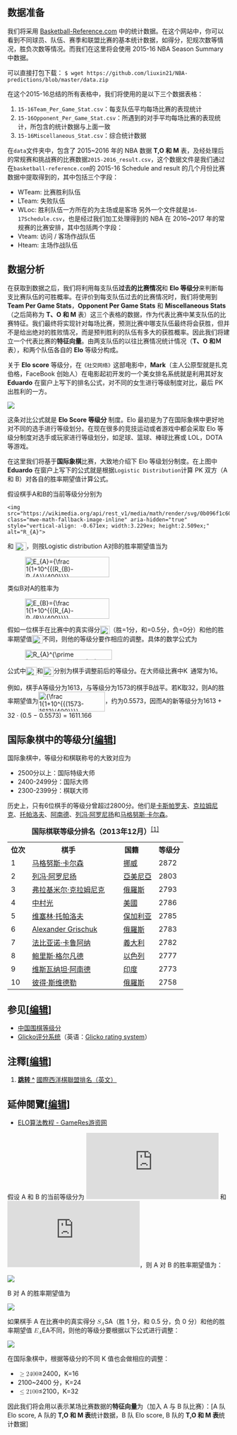 ## 数据准备

我们将采用 [Basketball-Reference.com](Basketball-Reference.com) 中的统计数据。在这个网站中，你可以看到不同球员、队伍、赛季和联盟比赛的基本统计数据，如得分，犯规次数等情况，胜负次数等情况。而我们在这里将会使用 2015-16 NBA Season Summary 中数据。

可以直接打包下载：
`$ wget https://github.com/liuxin21/NBA-predictions/blob/master/data.zip`

在这个2015-16总结的所有表格中，我们将使用的是以下三个数据表格：

1. `15-16Team_Per_Game_Stat.csv`：每支队伍平均每场比赛的表现统计
2. `15-16Opponent_Per_Game_Stat.csv`：所遇到的对手平均每场比赛的表现统计，所包含的统计数据与上面一致
3. `15-16Miscellaneous_Stat.csv`：综合统计数据


在`data`文件夹中，包含了 2015~2016 年的 NBA 数据 **T,O 和 M** 表，及经处理后的常规赛和挑战赛的比赛数据`2015-2016_result.csv`，这个数据文件是我们通过在`basketball-reference.com`的 2015-16 Schedule and result 的几个月份比赛数据中提取得到的，其中包括三个字段：

*   WTeam: 比赛胜利队伍
*   LTeam: 失败队伍
*   WLoc: 胜利队伍一方所在的为主场或是客场 另外一个文件就是`16-17Schedule.csv`，也是经过我们加工处理得到的 NBA 在 2016~2017 年的常规赛的比赛安排，其中包括两个字段：
*   Vteam: 访问 / 客场作战队伍
*   Hteam: 主场作战队伍


## 数据分析

在获取到数据之后，我们将利用每支队伍**过去的比赛情况**和 **Elo 等级分**来判断每支比赛队伍的可胜概率。在评价到每支队伍过去的比赛情况时，我们将使用到 **Team Per Game Stats**，**Opponent Per Game Stats** 和 **Miscellaneous Stats**（之后简称为 **T、O 和 M** 表）这三个表格的数据，作为代表比赛中某支队伍的比赛特征。我们最终将实现针对每场比赛，预测比赛中哪支队伍最终将会获胜，但并不是给出绝对的胜败情况，而是预判胜利的队伍有多大的获胜概率。因此我们将建立一个代表比赛的**特征向量**。由两支队伍的以往比赛情况统计情况（**T、O 和Ｍ**表），和两个队伍各自的 **Elo** 等级分构成。

关于 **Elo score** 等级分，在`《社交网络》`这部电影中，**Mark**（主人公原型就是扎克伯格，FaceBook 创始人）在电影起初开发的一个美女排名系统就是利用其好友 **Eduardo** 在窗户上写下的排名公式，对不同的女生进行等级制度对比，最后 PK 出胜利的一方。

![](https://github.com/liuxin21/NBA-predictions/blob/master/pic1.png)

这条对比公式就是 **Elo Score 等级分** 制度。Elo 最初是为了在国际象棋中更好地对不同的选手进行等级划分。在现在很多的竞技运动或者游戏中都会采取 Elo 等级分制度对选手或玩家进行等级划分，如足球、篮球、棒球比赛或 LOL，DOTA 等游戏。

在这里我们将基于**国际象棋**比赛，大致地介绍下 Elo 等级划分制度。在上图中 **Eduardo** 在窗户上写下的公式就是根据`Logistic Distribution`计算 PK 双方（A 和 B）对各自的胜率期望值计算公式。

<p>假设棋手A和B的当前等级分分别为
<span class="mwe-math-element">

    <img src="https://wikimedia.org/api/rest_v1/media/math/render/svg/0b096f1c60d7fdc543f3bc583fe32601f1c2f0cf" class="mwe-math-fallback-image-inline" aria-hidden="true" style="vertical-align: -0.671ex; width:3.229ex; height:2.509ex;" alt="R_{A}">
</span>
和
<span class="mwe-math-element"><span class="mwe-math-mathml-inline mwe-math-mathml-a11y" style="display: none;"><math xmlns="http://www.w3.org/1998/Math/MathML" alttext="{\displaystyle R_{B}}">
  <semantics>
    <mrow class="MJX-TeXAtom-ORD">
      <mstyle displaystyle="true" scriptlevel="0">
        <msub>
          <mi>R</mi>
          <mrow class="MJX-TeXAtom-ORD">
            <mi>B</mi>
          </mrow>
        </msub>
      </mstyle>
    </mrow>
    <annotation encoding="application/x-tex">{\displaystyle R_{B}}</annotation>
  </semantics>
</math></span><img src="https://wikimedia.org/api/rest_v1/media/math/render/svg/33d79a4532363bb4ed9602166704c3f98928478f" class="mwe-math-fallback-image-inline" aria-hidden="true" style="vertical-align: -0.671ex; width:3.244ex; height:2.509ex;" alt="R_{B}"></span>，则按Logistic distribution A对B的胜率期望值当为</p>
<dl>
<dd><span class="mwe-math-element"><span class="mwe-math-mathml-inline mwe-math-mathml-a11y" style="display: none;"><math xmlns="http://www.w3.org/1998/Math/MathML" alttext="{\displaystyle E_{A}={\frac {1}{1+10^{(R_{B}-R_{A})/400}}}.}">
  <semantics>
    <mrow class="MJX-TeXAtom-ORD">
      <mstyle displaystyle="true" scriptlevel="0">
        <msub>
          <mi>E</mi>
          <mrow class="MJX-TeXAtom-ORD">
            <mi>A</mi>
          </mrow>
        </msub>
        <mo>=</mo>
        <mrow class="MJX-TeXAtom-ORD">
          <mfrac>
            <mn>1</mn>
            <mrow>
              <mn>1</mn>
              <mo>+</mo>
              <msup>
                <mn>10</mn>
                <mrow class="MJX-TeXAtom-ORD">
                  <mo stretchy="false">(</mo>
                  <msub>
                    <mi>R</mi>
                    <mrow class="MJX-TeXAtom-ORD">
                      <mi>B</mi>
                    </mrow>
                  </msub>
                  <mo>−<!-- − --></mo>
                  <msub>
                    <mi>R</mi>
                    <mrow class="MJX-TeXAtom-ORD">
                      <mi>A</mi>
                    </mrow>
                  </msub>
                  <mo stretchy="false">)</mo>
                  <mrow class="MJX-TeXAtom-ORD">
                    <mo>/</mo>
                  </mrow>
                  <mn>400</mn>
                </mrow>
              </msup>
            </mrow>
          </mfrac>
        </mrow>
        <mo>.</mo>
      </mstyle>
    </mrow>
    <annotation encoding="application/x-tex">{\displaystyle E_{A}={\frac {1}{1+10^{(R_{B}-R_{A})/400}}}.}</annotation>
  </semantics>
</math></span><img src="https://wikimedia.org/api/rest_v1/media/math/render/svg/51346e1c65f857c0025647173ae48ddac904adcb" class="mwe-math-fallback-image-inline" aria-hidden="true" style="vertical-align: -2.671ex; width:25.004ex; height:6.009ex;" alt="E_{A}={\frac  1{1+10^{{(R_{B}-R_{A})/400}}}}."></span></dd>
</dl>
<p>类似B对A的胜率为</p>
<dl>
<dd><span class="mwe-math-element"><span class="mwe-math-mathml-inline mwe-math-mathml-a11y" style="display: none;"><math xmlns="http://www.w3.org/1998/Math/MathML" alttext="{\displaystyle E_{B}={\frac {1}{1+10^{(R_{A}-R_{B})/400}}}.}">
  <semantics>
    <mrow class="MJX-TeXAtom-ORD">
      <mstyle displaystyle="true" scriptlevel="0">
        <msub>
          <mi>E</mi>
          <mrow class="MJX-TeXAtom-ORD">
            <mi>B</mi>
          </mrow>
        </msub>
        <mo>=</mo>
        <mrow class="MJX-TeXAtom-ORD">
          <mfrac>
            <mn>1</mn>
            <mrow>
              <mn>1</mn>
              <mo>+</mo>
              <msup>
                <mn>10</mn>
                <mrow class="MJX-TeXAtom-ORD">
                  <mo stretchy="false">(</mo>
                  <msub>
                    <mi>R</mi>
                    <mrow class="MJX-TeXAtom-ORD">
                      <mi>A</mi>
                    </mrow>
                  </msub>
                  <mo>−<!-- − --></mo>
                  <msub>
                    <mi>R</mi>
                    <mrow class="MJX-TeXAtom-ORD">
                      <mi>B</mi>
                    </mrow>
                  </msub>
                  <mo stretchy="false">)</mo>
                  <mrow class="MJX-TeXAtom-ORD">
                    <mo>/</mo>
                  </mrow>
                  <mn>400</mn>
                </mrow>
              </msup>
            </mrow>
          </mfrac>
        </mrow>
        <mo>.</mo>
      </mstyle>
    </mrow>
    <annotation encoding="application/x-tex">{\displaystyle E_{B}={\frac {1}{1+10^{(R_{A}-R_{B})/400}}}.}</annotation>
  </semantics>
</math></span><img src="https://wikimedia.org/api/rest_v1/media/math/render/svg/4b340e7d15e61ee7d90f428dcf7f4b3c049d89ff" class="mwe-math-fallback-image-inline" aria-hidden="true" style="vertical-align: -2.671ex; width:25.019ex; height:6.009ex;" alt="E_{B}={\frac  1{1+10^{{(R_{A}-R_{B})/400}}}}."></span></dd>
</dl>
<p>假如一位棋手在比赛中的真实得分<span class="mwe-math-element"><span class="mwe-math-mathml-inline mwe-math-mathml-a11y" style="display: none;"><math xmlns="http://www.w3.org/1998/Math/MathML" alttext="{\displaystyle S_{A}}">
  <semantics>
    <mrow class="MJX-TeXAtom-ORD">
      <mstyle displaystyle="true" scriptlevel="0">
        <msub>
          <mi>S</mi>
          <mrow class="MJX-TeXAtom-ORD">
            <mi>A</mi>
          </mrow>
        </msub>
      </mstyle>
    </mrow>
    <annotation encoding="application/x-tex">{\displaystyle S_{A}}</annotation>
  </semantics>
</math></span><img src="https://wikimedia.org/api/rest_v1/media/math/render/svg/f581ca4fd5bc6d22270c6050703cf23e5b840435" class="mwe-math-fallback-image-inline" aria-hidden="true" style="vertical-align: -0.671ex; width:2.89ex; height:2.509ex;" alt="S_{A}"></span>（胜=1分，和=0.5分，负=0分）和他的胜率期望值<span class="mwe-math-element"><span class="mwe-math-mathml-inline mwe-math-mathml-a11y" style="display: none;"><math xmlns="http://www.w3.org/1998/Math/MathML" alttext="{\displaystyle E_{A}}">
  <semantics>
    <mrow class="MJX-TeXAtom-ORD">
      <mstyle displaystyle="true" scriptlevel="0">
        <msub>
          <mi>E</mi>
          <mrow class="MJX-TeXAtom-ORD">
            <mi>A</mi>
          </mrow>
        </msub>
      </mstyle>
    </mrow>
    <annotation encoding="application/x-tex">{\displaystyle E_{A}}</annotation>
  </semantics>
</math></span><img src="https://wikimedia.org/api/rest_v1/media/math/render/svg/6d368f77b6dfe496467559869a421efed0881bcd" class="mwe-math-fallback-image-inline" aria-hidden="true" style="vertical-align: -0.671ex; width:3.18ex; height:2.509ex;" alt="E_{A}"></span>不同，则他的等级分要作相应的调整。具体的数学公式为</p>
<dl>
<dd><span class="mwe-math-element"><span class="mwe-math-mathml-inline mwe-math-mathml-a11y" style="display: none;"><math xmlns="http://www.w3.org/1998/Math/MathML" alttext="{\displaystyle R_{A}^{\prime }=R_{A}+K(S_{A}-E_{A}).}">
  <semantics>
    <mrow class="MJX-TeXAtom-ORD">
      <mstyle displaystyle="true" scriptlevel="0">
        <msubsup>
          <mi>R</mi>
          <mrow class="MJX-TeXAtom-ORD">
            <mi>A</mi>
          </mrow>
          <mrow class="MJX-TeXAtom-ORD">
            <mi class="MJX-variant" mathvariant="normal">′<!-- ′ --></mi>
          </mrow>
        </msubsup>
        <mo>=</mo>
        <msub>
          <mi>R</mi>
          <mrow class="MJX-TeXAtom-ORD">
            <mi>A</mi>
          </mrow>
        </msub>
        <mo>+</mo>
        <mi>K</mi>
        <mo stretchy="false">(</mo>
        <msub>
          <mi>S</mi>
          <mrow class="MJX-TeXAtom-ORD">
            <mi>A</mi>
          </mrow>
        </msub>
        <mo>−<!-- − --></mo>
        <msub>
          <mi>E</mi>
          <mrow class="MJX-TeXAtom-ORD">
            <mi>A</mi>
          </mrow>
        </msub>
        <mo stretchy="false">)</mo>
        <mo>.</mo>
      </mstyle>
    </mrow>
    <annotation encoding="application/x-tex">{\displaystyle R_{A}^{\prime }=R_{A}+K(S_{A}-E_{A}).}</annotation>
  </semantics>
</math></span><img src="https://wikimedia.org/api/rest_v1/media/math/render/svg/09a11111b433582eccbb22c740486264549d1129" class="mwe-math-fallback-image-inline" aria-hidden="true" style="vertical-align: -1.005ex; width:25.829ex; height:3.009ex;" alt="R_{A}^{\prime }=R_{A}+K(S_{A}-E_{A})."></span></dd>
</dl>
<p>公式中<span class="mwe-math-element"><span class="mwe-math-mathml-inline mwe-math-mathml-a11y" style="display: none;"><math xmlns="http://www.w3.org/1998/Math/MathML" alttext="{\displaystyle R_{A}}">
  <semantics>
    <mrow class="MJX-TeXAtom-ORD">
      <mstyle displaystyle="true" scriptlevel="0">
        <msub>
          <mi>R</mi>
          <mrow class="MJX-TeXAtom-ORD">
            <mi>A</mi>
          </mrow>
        </msub>
      </mstyle>
    </mrow>
    <annotation encoding="application/x-tex">{\displaystyle R_{A}}</annotation>
  </semantics>
</math></span><img src="https://wikimedia.org/api/rest_v1/media/math/render/svg/0b096f1c60d7fdc543f3bc583fe32601f1c2f0cf" class="mwe-math-fallback-image-inline" aria-hidden="true" style="vertical-align: -0.671ex; width:3.229ex; height:2.509ex;" alt="R_{A}"></span>和<span class="mwe-math-element"><span class="mwe-math-mathml-inline mwe-math-mathml-a11y" style="display: none;"><math xmlns="http://www.w3.org/1998/Math/MathML" alttext="{\displaystyle R_{A}^{\prime }}">
  <semantics>
    <mrow class="MJX-TeXAtom-ORD">
      <mstyle displaystyle="true" scriptlevel="0">
        <msubsup>
          <mi>R</mi>
          <mrow class="MJX-TeXAtom-ORD">
            <mi>A</mi>
          </mrow>
          <mrow class="MJX-TeXAtom-ORD">
            <mi class="MJX-variant" mathvariant="normal">′<!-- ′ --></mi>
          </mrow>
        </msubsup>
      </mstyle>
    </mrow>
    <annotation encoding="application/x-tex">{\displaystyle R_{A}^{\prime }}</annotation>
  </semantics>
</math></span><img src="https://wikimedia.org/api/rest_v1/media/math/render/svg/99935e6c376a3ed76329a18facaa07221d685208" class="mwe-math-fallback-image-inline" aria-hidden="true" style="vertical-align: -1.005ex; width:3.229ex; height:2.843ex;" alt="R_{A}^{\prime }"></span>分别为棋手调整前后的等级分。在大师级比赛中<span class="mwe-math-element"><span class="mwe-math-mathml-inline mwe-math-mathml-a11y" style="display: none;"><math xmlns="http://www.w3.org/1998/Math/MathML" alttext="{\displaystyle K}">
  <semantics>
    <mrow class="MJX-TeXAtom-ORD">
      <mstyle displaystyle="true" scriptlevel="0">
        <mi>K</mi>
      </mstyle>
    </mrow>
    <annotation encoding="application/x-tex">{\displaystyle K}</annotation>
  </semantics>
</math></span><img src="https://wikimedia.org/api/rest_v1/media/math/render/svg/2b76fce82a62ed5461908f0dc8f037de4e3686b0" class="mwe-math-fallback-image-inline" aria-hidden="true" style="vertical-align: -0.338ex; width:2.066ex; height:2.176ex;" alt="K"></span>通常为16。</p>
<p>例如，棋手A等级分为1613，与等级分为1573的棋手B战平。若K取32，则A的胜率期望值为<span class="mwe-math-element"><span class="mwe-math-mathml-inline mwe-math-mathml-a11y" style="display: none;"><math xmlns="http://www.w3.org/1998/Math/MathML" alttext="{\displaystyle {\frac {1}{1+10^{(1573-1613)/400}}}}">
  <semantics>
    <mrow class="MJX-TeXAtom-ORD">
      <mstyle displaystyle="true" scriptlevel="0">
        <mrow class="MJX-TeXAtom-ORD">
          <mfrac>
            <mn>1</mn>
            <mrow>
              <mn>1</mn>
              <mo>+</mo>
              <msup>
                <mn>10</mn>
                <mrow class="MJX-TeXAtom-ORD">
                  <mo stretchy="false">(</mo>
                  <mn>1573</mn>
                  <mo>−<!-- − --></mo>
                  <mn>1613</mn>
                  <mo stretchy="false">)</mo>
                  <mrow class="MJX-TeXAtom-ORD">
                    <mo>/</mo>
                  </mrow>
                  <mn>400</mn>
                </mrow>
              </msup>
            </mrow>
          </mfrac>
        </mrow>
      </mstyle>
    </mrow>
    <annotation encoding="application/x-tex">{\displaystyle {\frac {1}{1+10^{(1573-1613)/400}}}}</annotation>
  </semantics>
</math></span><img src="https://wikimedia.org/api/rest_v1/media/math/render/svg/adb225215c4ce787233d8ea15e6fee3d834cb7ca" class="mwe-math-fallback-image-inline" aria-hidden="true" style="vertical-align: -2.671ex; width:19.818ex; height:6.009ex;" alt="{\frac  1{1+10^{{(1573-1613)/400}}}}"></span>，约为0.5573，因而A的新等级分为1613 + 32 · (0.5 − 0.5573) = 1611.166</p>
<h2><span id=".E5.9B.BD.E9.99.85.E8.B1.A1.E6.A3.8B.E4.B8.AD.E7.9A.84.E7.AD.89.E7.BA.A7.E5.88.86"></span><span class="mw-headline" id="国际象棋中的等级分">国际象棋中的等级分</span><span class="mw-editsection"><span class="mw-editsection-bracket">[</span><a href="/w/index.php?title=%E7%AD%89%E7%BA%A7%E5%88%86&amp;action=edit&amp;section=3" title="编辑小节：国际象棋中的等级分">编辑</a><span class="mw-editsection-bracket">]</span></span></h2>
<p>国际象棋中，等级分和棋联称号的大致对应为</p>
<ul>
<li>2500分以上：国际特级大师</li>
<li>2400-2499分：国际大师</li>
<li>2300-2399分：棋联大师</li>
</ul>
<p>历史上，只有6位棋手的等级分曾超过2800分。他们是<a href="/wiki/%E5%8D%A1%E6%96%AF%E5%B8%95%E7%BE%85%E5%A4%AB" class="mw-redirect" title="卡斯帕羅夫">卡斯帕罗夫</a>、<a href="/wiki/%E5%85%8B%E6%8B%89%E5%A7%86%E5%B0%BC%E5%85%8B" class="mw-redirect" title="克拉姆尼克">克拉姆尼克</a>、<a href="/wiki/%E6%89%98%E5%B8%95%E6%B4%9B%E5%A4%AB" class="mw-redirect" title="托帕洛夫">托帕洛夫</a>、<a href="/wiki/%E9%98%BF%E5%8D%97%E5%BE%B7" class="mw-redirect" title="阿南德">阿南德</a>、<a href="/wiki/%E5%88%97%E5%86%AF%C2%B7%E9%98%BF%E7%BD%97%E5%B0%BC%E6%89%AC" title="列冯·阿罗尼扬">列冯·阿罗尼扬</a>和<a href="/wiki/%E9%A6%AC%E6%A0%BC%E5%8A%AA%E6%96%AF%C2%B7%E5%8D%A1%E7%88%BE%E6%A3%AE" title="馬格努斯·卡爾森">马格努斯·卡尔森</a>。</p>
<table class="wikitable">
<caption><b>国际棋联等级分排名（2013年12月）</b><sup id="cite_ref-1" class="reference"><a href="#cite_note-1">[1]</a></sup></caption>
<tbody><tr>
<th>位次</th>
<th>棋手</th>
<th>国籍</th>
<th>等级分</th>
</tr>
<tr>
<td>1</td>
<td><a href="/wiki/%E9%A6%AC%E6%A0%BC%E5%8A%AA%E6%96%AF%C2%B7%E5%8D%A1%E7%88%BE%E6%A3%AE" title="馬格努斯·卡爾森">马格努斯·卡尔森</a></td>
<td><span class="flagicon"><img alt="" src="//upload.wikimedia.org/wikipedia/commons/thumb/d/d9/Flag_of_Norway.svg/22px-Flag_of_Norway.svg.png" width="22" height="16" class="thumbborder" srcset="//upload.wikimedia.org/wikipedia/commons/thumb/d/d9/Flag_of_Norway.svg/33px-Flag_of_Norway.svg.png 1.5x, //upload.wikimedia.org/wikipedia/commons/thumb/d/d9/Flag_of_Norway.svg/44px-Flag_of_Norway.svg.png 2x" data-file-width="1100" data-file-height="800">&nbsp;</span><a href="/wiki/%E6%8C%AA%E5%A8%81" title="挪威">挪威</a></td>
<td>2872</td>
</tr>
<tr>
<td>2</td>
<td><a href="/wiki/%E5%88%97%E5%86%AF%C2%B7%E9%98%BF%E7%BD%97%E5%B0%BC%E6%89%AC" title="列冯·阿罗尼扬">列冯·阿罗尼扬</a></td>
<td><span class="flagicon"><img alt="" src="//upload.wikimedia.org/wikipedia/commons/thumb/2/2f/Flag_of_Armenia.svg/22px-Flag_of_Armenia.svg.png" width="22" height="11" class="thumbborder" srcset="//upload.wikimedia.org/wikipedia/commons/thumb/2/2f/Flag_of_Armenia.svg/33px-Flag_of_Armenia.svg.png 1.5x, //upload.wikimedia.org/wikipedia/commons/thumb/2/2f/Flag_of_Armenia.svg/44px-Flag_of_Armenia.svg.png 2x" data-file-width="1200" data-file-height="600">&nbsp;</span><a href="/wiki/%E4%BA%9E%E7%BE%8E%E5%B0%BC%E4%BA%9E" title="亞美尼亞">亞美尼亞</a></td>
<td>2803</td>
</tr>
<tr>
<td>3</td>
<td><a href="/wiki/%E5%BC%97%E6%8B%89%E5%9F%BA%E7%B1%B3%E5%B0%94%C2%B7%E9%B2%8D%E9%87%8C%E7%B4%A2%E7%BB%B4%E5%A5%87%C2%B7%E5%85%8B%E6%8B%89%E5%A7%86%E5%B0%BC%E5%85%8B" title="弗拉基米尔·鲍里索维奇·克拉姆尼克">弗拉基米尔·克拉姆尼克</a></td>
<td><span class="flagicon"><img alt="" src="//upload.wikimedia.org/wikipedia/commons/thumb/f/f3/Flag_of_Russia.svg/22px-Flag_of_Russia.svg.png" width="22" height="15" class="thumbborder" srcset="//upload.wikimedia.org/wikipedia/commons/thumb/f/f3/Flag_of_Russia.svg/33px-Flag_of_Russia.svg.png 1.5x, //upload.wikimedia.org/wikipedia/commons/thumb/f/f3/Flag_of_Russia.svg/44px-Flag_of_Russia.svg.png 2x" data-file-width="900" data-file-height="600">&nbsp;</span><a href="/wiki/%E4%BF%84%E7%BE%85%E6%96%AF" class="mw-redirect" title="俄羅斯">俄羅斯</a></td>
<td>2793</td>
</tr>
<tr>
<td>4</td>
<td><a href="/wiki/%E4%B8%AD%E6%9D%91%E5%85%89_(%E6%A3%8B%E6%89%8B)" title="中村光 (棋手)">中村光</a></td>
<td><span class="flagicon"><img alt="" src="//upload.wikimedia.org/wikipedia/commons/thumb/a/a4/Flag_of_the_United_States.svg/22px-Flag_of_the_United_States.svg.png" width="22" height="12" class="thumbborder" srcset="//upload.wikimedia.org/wikipedia/commons/thumb/a/a4/Flag_of_the_United_States.svg/33px-Flag_of_the_United_States.svg.png 1.5x, //upload.wikimedia.org/wikipedia/commons/thumb/a/a4/Flag_of_the_United_States.svg/44px-Flag_of_the_United_States.svg.png 2x" data-file-width="1235" data-file-height="650">&nbsp;</span><a href="/wiki/%E7%BE%8E%E5%9C%8B" class="mw-redirect" title="美國">美國</a></td>
<td>2786</td>
</tr>
<tr>
<td>5</td>
<td><a href="/wiki/%E7%BB%B4%E5%A1%9E%E6%9E%97%C2%B7%E6%89%98%E5%B8%95%E6%B4%9B%E5%A4%AB" title="维塞林·托帕洛夫">维塞林·托帕洛夫</a></td>
<td><span class="flagicon"><img alt="" src="//upload.wikimedia.org/wikipedia/commons/thumb/9/9a/Flag_of_Bulgaria.svg/22px-Flag_of_Bulgaria.svg.png" width="22" height="13" class="thumbborder" srcset="//upload.wikimedia.org/wikipedia/commons/thumb/9/9a/Flag_of_Bulgaria.svg/33px-Flag_of_Bulgaria.svg.png 1.5x, //upload.wikimedia.org/wikipedia/commons/thumb/9/9a/Flag_of_Bulgaria.svg/44px-Flag_of_Bulgaria.svg.png 2x" data-file-width="1000" data-file-height="600">&nbsp;</span><a href="/wiki/%E4%BF%9D%E5%8A%A0%E5%88%A9%E4%BA%9A" title="保加利亚">保加利亚</a></td>
<td>2785</td>
</tr>
<tr>
<td>6</td>
<td><a href="/wiki/Alexander_Grischuk" class="mw-redirect" title="Alexander Grischuk">Alexander Grischuk</a></td>
<td><span class="flagicon"><img alt="" src="//upload.wikimedia.org/wikipedia/commons/thumb/f/f3/Flag_of_Russia.svg/22px-Flag_of_Russia.svg.png" width="22" height="15" class="thumbborder" srcset="//upload.wikimedia.org/wikipedia/commons/thumb/f/f3/Flag_of_Russia.svg/33px-Flag_of_Russia.svg.png 1.5x, //upload.wikimedia.org/wikipedia/commons/thumb/f/f3/Flag_of_Russia.svg/44px-Flag_of_Russia.svg.png 2x" data-file-width="900" data-file-height="600">&nbsp;</span><a href="/wiki/%E4%BF%84%E7%BE%85%E6%96%AF" class="mw-redirect" title="俄羅斯">俄羅斯</a></td>
<td>2783</td>
</tr>
<tr>
<td>7</td>
<td><a href="/wiki/%E6%B3%95%E6%AF%94%E4%BA%9A%E8%AF%BA%C2%B7%E5%8D%A1%E9%B2%81%E9%98%BF%E7%BA%B3" title="法比亚诺·卡鲁阿纳">法比亚诺·卡鲁阿纳</a></td>
<td><span class="flagicon"><img alt="" src="//upload.wikimedia.org/wikipedia/commons/thumb/0/03/Flag_of_Italy.svg/22px-Flag_of_Italy.svg.png" width="22" height="15" class="thumbborder" srcset="//upload.wikimedia.org/wikipedia/commons/thumb/0/03/Flag_of_Italy.svg/33px-Flag_of_Italy.svg.png 1.5x, //upload.wikimedia.org/wikipedia/commons/thumb/0/03/Flag_of_Italy.svg/44px-Flag_of_Italy.svg.png 2x" data-file-width="1500" data-file-height="1000">&nbsp;</span><a href="/wiki/%E7%BE%A9%E5%A4%A7%E5%88%A9" class="mw-redirect" title="義大利">義大利</a></td>
<td>2782</td>
</tr>
<tr>
<td>8</td>
<td><a href="/wiki/%E9%B2%8D%E9%87%8C%E6%96%AF%C2%B7%E6%A0%BC%E5%B0%94%E5%87%A1%E5%BE%B7" title="鲍里斯·格尔凡德">鲍里斯·格尔凡德</a></td>
<td><span class="flagicon"><img alt="" src="//upload.wikimedia.org/wikipedia/commons/thumb/d/d4/Flag_of_Israel.svg/22px-Flag_of_Israel.svg.png" width="22" height="16" class="thumbborder" srcset="//upload.wikimedia.org/wikipedia/commons/thumb/d/d4/Flag_of_Israel.svg/33px-Flag_of_Israel.svg.png 1.5x, //upload.wikimedia.org/wikipedia/commons/thumb/d/d4/Flag_of_Israel.svg/44px-Flag_of_Israel.svg.png 2x" data-file-width="660" data-file-height="480">&nbsp;</span><a href="/wiki/%E4%BB%A5%E8%89%B2%E5%88%97" title="以色列">以色列</a></td>
<td>2777</td>
</tr>
<tr>
<td>9</td>
<td><a href="/wiki/%E7%BB%B4%E6%96%AF%E7%93%A6%E7%BA%B3%E5%9D%A6%C2%B7%E9%98%BF%E5%8D%97%E5%BE%B7" title="维斯瓦纳坦·阿南德">维斯瓦纳坦·阿南德</a></td>
<td><span class="flagicon"><img alt="" src="//upload.wikimedia.org/wikipedia/commons/thumb/4/41/Flag_of_India.svg/22px-Flag_of_India.svg.png" width="22" height="15" class="thumbborder" srcset="//upload.wikimedia.org/wikipedia/commons/thumb/4/41/Flag_of_India.svg/33px-Flag_of_India.svg.png 1.5x, //upload.wikimedia.org/wikipedia/commons/thumb/4/41/Flag_of_India.svg/44px-Flag_of_India.svg.png 2x" data-file-width="1350" data-file-height="900">&nbsp;</span><a href="/wiki/%E5%8D%B0%E5%BA%A6" title="印度">印度</a></td>
<td>2773</td>
</tr>
<tr>
<td>10</td>
<td><a href="/wiki/%E5%BD%BC%E5%BE%97%C2%B7%E6%96%AF%E7%BB%B4%E5%BE%B7%E5%8B%92" title="彼得·斯维德勒">彼得·斯维德勒</a></td>
<td><span class="flagicon"><img alt="" src="//upload.wikimedia.org/wikipedia/commons/thumb/f/f3/Flag_of_Russia.svg/22px-Flag_of_Russia.svg.png" width="22" height="15" class="thumbborder" srcset="//upload.wikimedia.org/wikipedia/commons/thumb/f/f3/Flag_of_Russia.svg/33px-Flag_of_Russia.svg.png 1.5x, //upload.wikimedia.org/wikipedia/commons/thumb/f/f3/Flag_of_Russia.svg/44px-Flag_of_Russia.svg.png 2x" data-file-width="900" data-file-height="600">&nbsp;</span><a href="/wiki/%E4%BF%84%E7%BE%85%E6%96%AF" class="mw-redirect" title="俄羅斯">俄羅斯</a></td>
<td>2758</td>
</tr>
</tbody></table>
<h2><span id=".E5.8F.82.E8.A7.81"></span><span class="mw-headline" id="参见">参见</span><span class="mw-editsection"><span class="mw-editsection-bracket">[</span><a href="/w/index.php?title=%E7%AD%89%E7%BA%A7%E5%88%86&amp;action=edit&amp;section=4" title="编辑小节：参见">编辑</a><span class="mw-editsection-bracket">]</span></span></h2>
<ul>
<li><a href="/wiki/%E4%B8%AD%E5%9B%BD%E5%9B%B4%E6%A3%8B%E7%AD%89%E7%BA%A7%E5%88%86" title="中国围棋等级分">中国围棋等级分</a></li>
<li><span class="ilh-all" data-orig-title="Glicko评分系统" data-lang-code="en" data-lang-name="英语" data-foreign-title="Glicko rating system"><span class="ilh-page"><a href="/w/index.php?title=Glicko%E8%AF%84%E5%88%86%E7%B3%BB%E7%BB%9F&amp;action=edit&amp;redlink=1" class="new" original-title="Glicko评分系统（页面不存在）">Glicko评分系统</a></span><span class="noprint ilh-comment">（<span class="ilh-lang">英语</span><span class="ilh-colon">：</span><span class="ilh-link"><a href="https://en.wikipedia.org/wiki/Glicko_rating_system" class="extiw" title="en:Glicko rating system"><span lang="en" dir="auto" xml:lang="en">Glicko rating system</span></a></span>）</span></span></li>
</ul>
<h2><span id=".E6.B3.A8.E9.87.8B"></span><span class="mw-headline" id="注釋">注釋</span><span class="mw-editsection"><span class="mw-editsection-bracket">[</span><a href="/w/index.php?title=%E7%AD%89%E7%BA%A7%E5%88%86&amp;action=edit&amp;section=5" title="编辑小节：注釋">编辑</a><span class="mw-editsection-bracket">]</span></span></h2>
<ol class="references">
<li id="cite_note-1"><span class="mw-cite-backlink"><b><a href="#cite_ref-1"><span class="cite-accessibility-label">跳转 </span>^</a></b></span> <span class="reference-text"><a rel="nofollow" class="external text" href="http://ratings.fide.com/topstat.phtml">國際西洋棋聯盟排名（英文）</a></span></li>
</ol>
<h2><span id=".E5.BB.B6.E4.BC.B8.E9.96.B1.E8.A6.BD"></span><span class="mw-headline" id="延伸閱覽">延伸閱覽</span><span class="mw-editsection"><span class="mw-editsection-bracket">[</span><a href="/w/index.php?title=%E7%AD%89%E7%BA%A7%E5%88%86&amp;action=edit&amp;section=6" title="编辑小节：延伸閱覽">编辑</a><span class="mw-editsection-bracket">]</span></span></h2>
<ul>
<li><a rel="nofollow" class="external text" href="http://www.gameres.com/thread_228018_1_1.html">ELO算法教程 - GameRes游资网</a></li>
</ul>




假设 A 和 B 的当前等级分为 ![](http://latex.codecogs.com/gif.latex?R_A) 和 ![](http://latex.codecogs.com/gif.latex?R_B)，则 A 对 B 的胜率期望值为：

![](https://dn-anything-about-doc.qbox.me/document-uid291340labid2647timestamp1490108812711.png)

B 对 A 的胜率期望值为

![](https://dn-anything-about-doc.qbox.me/document-uid291340labid2647timestamp1490108823190.png)

如果棋手 A 在比赛中的真实得分 <math><semantics><mrow><msub><mi>S</mi><mi>A</mi></msub></mrow><annotation encoding="application/x-tex">S_A</annotation></semantics></math>S​A​​（胜 1 分，和 0.5 分，负 0 分）和他的胜率期望值 <math><semantics><mrow><msub><mi>E</mi><mi>A</mi></msub></mrow><annotation encoding="application/x-tex">E_A</annotation></semantics></math>E​A​​不同，则他的等级分要根据以下公式进行调整：

![](https://dn-anything-about-doc.qbox.me/document-uid291340labid2647timestamp1490108835437.png)

在国际象棋中，根据等级分的不同 K 值也会做相应的调整：

*   <math><semantics><mrow><mo>≥</mo><mn>2</mn><mn>4</mn><mn>0</mn><mn>0</mn></mrow><annotation encoding="application/x-tex">\ge2400</annotation></semantics></math>≥2400，K=16
*   2100~2400 分，K=24
*   <math><semantics><mrow><mo>≤</mo><mn>2</mn><mn>1</mn><mn>0</mn><mn>0</mn></mrow><annotation encoding="application/x-tex">\le2100</annotation></semantics></math>≤2100，K=32

因此我们将会用以表示某场比赛数据的**特征向量**为（加入 A 与 B 队比赛）：[A 队 Elo score, A 队的 **T,O 和 M 表**统计数据，B 队 Elo score, B 队的 **T,O 和 M 表**统计数据]